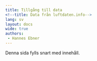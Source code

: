 ```yaml
---
title: Tillgång till data
<!--title: Data från luftdaten.info--> 
lang: sv
layout: docs
wide: true
authors:
 - Hannes Ebner
---
```


Denna sida fylls snart med innehåll.

<!-- CSV-dumpar, API, licens, etc -->

<!-- 
License for directory airrohr-firmware is GPL v3
License for data Database Contents License (DbCL) v1.0     
-->